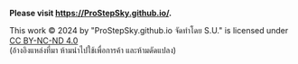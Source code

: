 **Please visit https://ProStepSky.github.io/.**

This work © 2024 by "ProStepSky.github.io จัดทำโดย S.U." is licensed under [CC BY-NC-ND 4.0](http://creativecommons.org/licenses/by-nc-nd/4.0/)  
(อ้างอิงแหล่งที่มา ห้ามนำไปใช้เพื่อการค้า และห้ามดัดแปลง)
